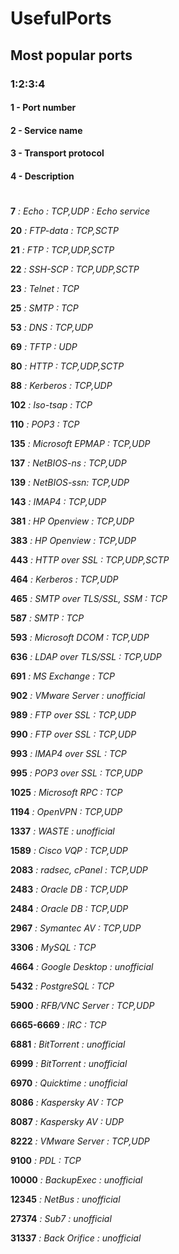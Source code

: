 # UsefulPorts

## Most popular ports

### 1:2:3:4

#### 1 - Port number 

#### 2 - Service name

#### 3 - Transport protocol

#### 4 - Description
#
**7** _: Echo : TCP,UDP : Echo service_ 

**20** _: FTP-data : TCP,SCTP_

**21** _: FTP : TCP,UDP,SCTP_

**22** _: SSH-SCP : TCP,UDP,SCTP_

**23** _: Telnet : TCP_

**25** _: SMTP : TCP_

**53** _: DNS : TCP,UDP_

**69** _: TFTP : UDP_	

**80** _: HTTP : TCP,UDP,SCTP_

**88** _: Kerberos : TCP,UDP_ 

**102**	_: Iso-tsap	: TCP_

**110**	_: POP3 : TCP_

**135**	_: Microsoft EPMAP : TCP,UDP_

**137** _: NetBIOS-ns : TCP,UDP_

**139**	_: NetBIOS-ssn: TCP,UDP_

**143**	_: IMAP4 : TCP,UDP_

**381**	_: HP Openview : TCP,UDP_

**383**	_: HP Openview : TCP,UDP_

**443**	_: HTTP over SSL : TCP,UDP,SCTP_

**464**	_: Kerberos : TCP,UDP_

**465**	_: SMTP over TLS/SSL, SSM : TCP_

**587** _: SMTP : TCP_

**593**	_: Microsoft DCOM : TCP,UDP_

**636**	_: LDAP over TLS/SSL : TCP,UDP_

**691**	_: MS Exchange : TCP_

**902**	_: VMware Server : unofficial_

**989**	_: FTP over SSL : TCP,UDP_

**990**	_: FTP over SSL : TCP,UDP_

**993**	_: IMAP4 over SSL : TCP_

**995**	_: POP3 over SSL : TCP,UDP_

**1025** _: Microsoft RPC : TCP_

**1194** _: OpenVPN : TCP,UDP_

**1337** _: WASTE : unofficial_

**1589** _: Cisco VQP : TCP,UDP_

**2083** _: radsec, cPanel : TCP,UDP_	

**2483** _: Oracle DB : TCP,UDP_

**2484** _: Oracle DB : TCP,UDP_

**2967** _: Symantec AV : TCP,UDP_

**3306** _: MySQL : TCP_

**4664** _: Google Desktop : unofficial_	

**5432** _: PostgreSQL : TCP_

**5900** _: RFB/VNC Server : TCP,UDP_

**6665-6669** _: IRC : TCP_

**6881** _: BitTorrent : unofficial_

**6999** _: BitTorrent : unofficial_

**6970** _: Quicktime : unofficial_

**8086** _: Kaspersky AV : TCP_ 

**8087** _: Kaspersky AV : UDP_

**8222** _: VMware Server : TCP,UDP_

**9100** _: PDL : TCP_

**10000** _: BackupExec : unofficial_

**12345** _: NetBus : unofficial_

**27374** _: Sub7 : unofficial_

**31337** _: Back Orifice : unofficial_